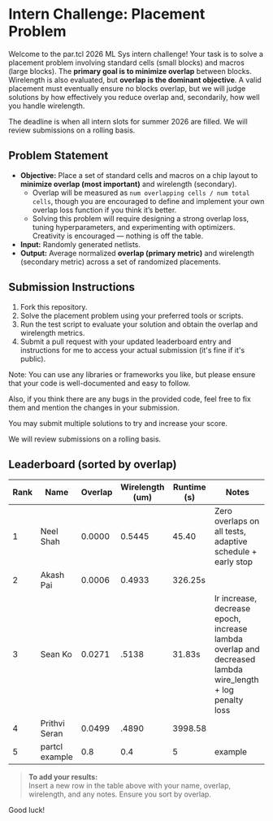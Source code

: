 # Intern Challenge: Placement Problem

Welcome to the par.tcl 2026 ML Sys intern challenge! Your task is to solve a placement problem involving standard cells (small blocks) and macros (large blocks). The **primary goal is to minimize overlap** between blocks. Wirelength is also evaluated, but **overlap is the dominant objective**. A valid placement must eventually ensure no blocks overlap, but we will judge solutions by how effectively you reduce overlap and, secondarily, how well you handle wirelength.

The deadline is when all intern slots for summer 2026 are filled. We will review submissions on a rolling basis.

## Problem Statement

- **Objective:** Place a set of standard cells and macros on a chip layout to **minimize overlap (most important)** and wirelength (secondary).  
  - Overlap will be measured as `num overlapping cells / num total cells`, though you are encouraged to define and implement your own overlap loss function if you think it’s better.  
  - Solving this problem will require designing a strong overlap loss, tuning hyperparameters, and experimenting with optimizers. Creativity is encouraged — nothing is off the table.  
- **Input:** Randomly generated netlists.  
- **Output:** Average normalized **overlap (primary metric)** and wirelength (secondary metric) across a set of randomized placements.  

## Submission Instructions

1. Fork this repository.  
2. Solve the placement problem using your preferred tools or scripts.  
3. Run the test script to evaluate your solution and obtain the overlap and wirelength metrics.  
4. Submit a pull request with your updated leaderboard entry and instructions for me to access your actual submission (it's fine if it's public).  

Note: You can use any libraries or frameworks you like, but please ensure that your code is well-documented and easy to follow.  

Also, if you think there are any bugs in the provided code, feel free to fix them and mention the changes in your submission.  

You may submit multiple solutions to try and increase your score.

We will review submissions on a rolling basis. 


## Leaderboard (sorted by overlap)

| Rank | Name            | Overlap     | Wirelength (um) | Runtime (s) | Notes                |
|------|-----------------|-------------|-----------------|-------------|----------------------|
| 1    | Neel  Shah      | 0.0000      | 0.5445          | 45.40       |  Zero overlaps on all tests, adaptive schedule + early stop |
| 2    | Akash Pai       | 0.0006      | 0.4933          | 326.25s     |                      |
| 3    | Sean Ko         | 0.0271      |  .5138          | 31.83s      | lr increase, decrease epoch, increase lambda overlap and decreased lambda wire_length + log penalty loss                      |
| 4    | Prithvi Seran   | 0.0499      | .4890           | 3998.58     |                      |
| 5    | partcl example  | 0.8         |  0.4            |     5       |     example          |

> **To add your results:**  
> Insert a new row in the table above with your name, overlap, wirelength, and any notes. Ensure you sort by overlap.

Good luck!
